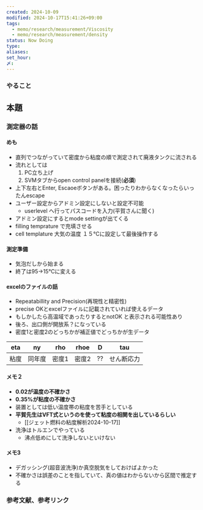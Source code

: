 ```yaml
---
created: 2024-10-09
modified: 2024-10-17T15:41:26+09:00
tags:
  - memo/research/measurement/Viscosity
  - memo/research/measurement/density
status: Now Doing
type: 
aliases: 
set_hour: 
〆: 
---
```

### やること
## 本題
### 測定器の話
#### めも
- 直列でつながっていて密度から粘度の順で測定されて廃液タンクに流される
- 流れとしては
	1. PC立ち上げ
	2. SVMタブからopen control panelを接続(**必須**)
- 上下左右とEnter, Escaoeボタンがある。困ったりわからなくなったらいったんescape
- ユーザー設定からアドミン設定にしないと設定不可能
	- userlevel へ行ってパスコードを入力(平賀さんに聞く)
- アドミン設定にするとmode settingが出てくる
- filling temprature で充填させる
- cell templature 大気の温度 １５℃に設定して最後操作する

#### 測定準備
- 気泡だしから始まる
- 終了は95→15℃に変える
#### excelのファイルの話
- Repeatabillity and Precision(再現性と精密性)
- precise OKとexcelファイルに記載されていれば使えるデータ
- もしかしたら高温域であったりするとnotOK と表示される可能性あり
- 後ろ、出口側が開放系？になっている
- 密度1と密度2のどっちかが補正値でどっちかが生データ

| eta | ny  | rho | rhoe | D   | tau   |
| --- | --- | --- | ---- | --- | ----- |
| 粘度  | 同年度 | 密度1 | 密度2  | ??  | せん断応力 |
#### メモ２
- **0.02が温度の不確かさ**
- **0.35%が粘度の不確かさ**
- 装置としては低い温度帯の粘度を苦手としている
- **平賀先生はVFT式というのを使って粘度の相関を出しているらしい**
	- [[ジェット燃料の粘度解析2024-10-17]]
- 洗浄はトルエンでやっている
	- 沸点低めにして洗浄しないといけない
#### メモ3
- デガッシング(超音波洗浄)か真空脱気をしておけばよかった
- 不確かさは誤差のことを指していて、真の値はわからないから区間で推定する

### 参考文献、参考リンク
